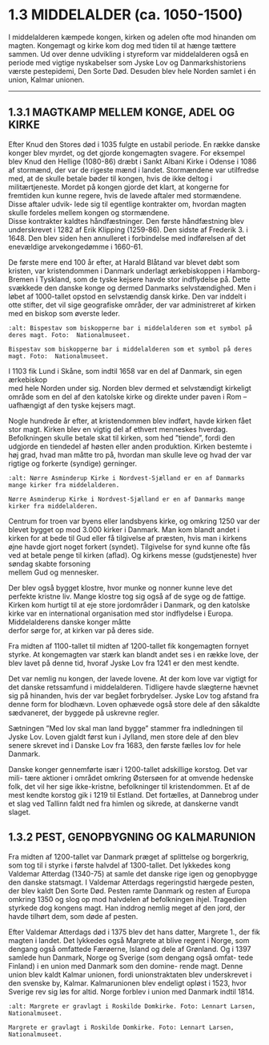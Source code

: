 # 1.3 MIDDELALDER (ca. 1050-1500)

I middelalderen kæmpede kongen, kirken og adelen ofte mod 
hinanden om magten. Kongemagt og kirke kom dog med tiden til 
at hænge tættere sammen. Ud over denne udvikling i styreform 
var middelalderen også en periode med vigtige nyskabelser som 
Jyske Lov og Danmarkshistoriens værste pestepidemi, Den Sorte 
Død. Desuden blev hele Norden samlet i én union, Kalmar unionen.


---

## 1.3.1 MAGTKAMP MELLEM KONGE, ADEL OG KIRKE

Efter Knud den Stores død i 1035 fulgte en ustabil 
periode. En række danske konger blev myrdet, og 
det gjorde kongemagten svagere. For eksempel blev 
Knud den Hellige (1080-86) dræbt i Sankt Albani 
Kirke i Odense i 1086 af stormænd, der var de rigeste 
mænd i landet. Stormændene var utilfredse med, at 
de skulle betale bøder til kongen, hvis de ikke deltog i 
militærtjeneste. Mordet på kongen gjorde det klart, 
at kongerne for fremtiden kun kunne regere, hvis de 
lavede aftaler med stormændene. Disse aftaler udvik-
lede sig til egentlige kontrakter om, hvordan magten 
skulle fordeles mellem kongen og stormændene.  
Disse kontrakter kaldtes håndfæstninger. Den første 
håndfæstning blev underskrevet i 1282 af Erik Klipping 
(1259-86). Den sidste af Frederik 3. i 1648. Den blev 
siden hen annulleret i forbindelse med indførelsen af det 
enevældige arvekongedømme i 1660-61.

De første mere end 100 år efter, at Harald Blåtand var 
blevet døbt som kristen, var kristendommen i Danmark 
underlagt ærkebiskoppen i Hamborg-Bremen i Tyskland, 
som	de	tyske	kejsere	 havde	stor	indflydelse	 på.	Dette	
svækkede den danske konge og dermed Danmarks 
selvstændighed. Men i løbet af 1000-tallet opstod en 
selvstændig dansk kirke. Den var inddelt i otte stifter, det 
vil	 sige	 geografiske	 områder,	 der	 var	 administreret	 af	
kirken med en biskop som øverste leder.

```{figure} ../images/image_p10_1.jpeg
:alt: Bispestav som biskopperne bar i middelalderen som et symbol på deres magt. Foto:  Nationalmuseet.

Bispestav som biskopperne bar i middelalderen som et symbol på deres magt. Foto:  Nationalmuseet.
```

I	1103	fik	Lund	i	Skåne,	som	indtil	1658	var	en	del	af	Danmark,	sin	egen	ærkebiskop	
med hele Norden under sig. Norden blev dermed et selvstændigt kirkeligt område 
som en del af den katolske kirke og direkte under paven i Rom – uafhængigt af den 
tyske kejsers magt. 

Nogle hundrede år efter, at kristendommen blev indført, havde kirken fået stor magt.
Kirken blev en vigtig del af ethvert menneskes hverdag. Befolkningen skulle 
betale skat til kirken, som hed ”tiende”, fordi den udgjorde en tiendedel af høsten 
eller anden produktion. Kirken bestemte i høj grad, hvad man måtte tro på, 
hvordan man skulle leve og hvad der var rigtige og forkerte (syndige) gerninger. 


```{figure} ../images/image_p11_1.jpeg
:alt: Nørre Asminderup Kirke i Nordvest-Sjælland er en af Danmarks mange kirker fra middelalderen.

Nørre Asminderup Kirke i Nordvest-Sjælland er en af Danmarks mange kirker fra middelalderen.
```

Centrum for troen var byens eller landsbyens kirke, og omkring 1250 var der 
blevet bygget op mod 3.000 kirker i Danmark. Man kom blandt andet i kirken for 
at bede til Gud eller få tilgivelse af præsten, hvis man i kirkens øjne havde gjort 
noget forkert (syndet). Tilgivelse for synd kunne ofte fås ved at betale penge til 
kirken	(aflad).	Og	kirkens	messe	(gudstjeneste)	hver	søndag	skabte	forsoning	
mellem Gud og mennesker.

Der blev også bygget klostre, hvor munke og nonner kunne leve det perfekte 
kristne liv. Mange klostre tog sig også af de syge og de fattige. Kirken kom hurtigt 
til at eje store jordområder i Danmark, og den katolske kirke var en international 
organisation	med	stor	indflydelse	i	Europa.	Middelalderens	danske	konger	måtte	
derfor sørge for, at kirken var på deres side.

Fra	 midten	 af	 1100-tallet	 til	 midten	 af	 1200-tallet	 fik	 kongemagten	 fornyet	
styrke. At kongemagten var stærk kan blandt andet ses i en række love, der blev 
lavet på denne tid, hvoraf Jyske Lov fra 1241 er den mest kendte. 
 
Det var nemlig nu kongen, der lavede lovene. At der kom love var vigtigt for det 
danske retssamfund i middelalderen. Tidligere havde slægterne hævnet sig på 
hinanden, hvis der var begået forbrydelser. Jyske Lov tog afstand fra denne form 
for blodhævn. Loven ophævede også store dele af den såkaldte sædvaneret, der 
byggede på uskrevne regler.

Sætningen ”Med lov skal man land bygge” stammer fra indledningen til Jyske 
Lov. Loven gjaldt først kun i Jylland, men store dele af den blev senere skrevet 
ind i Danske Lov fra 1683, den første fælles lov for hele Danmark. 

Danske konger gennemførte især i 1200-tallet adskillige korstog. Det var mili-
tære aktioner i området omkring Østersøen for at omvende hedenske folk, det 
vil her sige ikke-kristne, befolkninger til kristendommen. Et af de mest kendte 
korstog gik i 1219 til Estland. Det fortælles, at Dannebrog under et slag ved 
Tallinn faldt ned fra himlen og sikrede, at danskerne vandt slaget.

## 1.3.2 PEST, GENOPBYGNING OG KALMARUNION

Fra midten af 1200-tallet var Danmark præget af splittelse og borgerkrig, 
som tog til i styrke i første halvdel af 1300-tallet. Det lykkedes kong Valdemar 
Atterdag (1340-75) at samle det danske rige igen og genopbygge den danske 
statsmagt.	I Valdemar	Atterdags	regeringstid	hærgede	pesten,	der	blev	kaldt	Den	
Sorte Død. Pesten ramte Danmark og resten af Europa omkring 1350 og slog op 
mod halvdelen af befolkningen ihjel. Tragedien styrkede dog kongens magt. Han 
inddrog nemlig meget af den jord, der havde tilhørt dem, som døde af pesten.

Efter	Valdemar	Atterdags	død	i	1375	blev	det	hans	datter,	Margrete	1.,	der	fik	
magten i landet. Det lykkedes også Margrete at blive regent i Norge, som dengang 
også omfattede Færøerne, 
Island og dele af Grønland. 
Og i 1397 samlede hun 
Danmark, Norge og Sverige 
(som dengang også omfat-
tede Finland) i en union med 
Danmark som den domine-
rende magt. Denne union 
blev kaldt Kalmar unionen, 
fordi unionstraktaten blev 
underskrevet i den svenske 
by, Kalmar. Kalmarunionen 
blev endeligt opløst i 1523, 
hvor Sverige rev sig løs for 
altid. Norge forblev i union 
med Danmark indtil 1814.

```{figure} ../images/image_p12_1.jpeg
:alt: Margrete er gravlagt i Roskilde Domkirke. Foto: Lennart Larsen, Nationalmuseet.

Margrete er gravlagt i Roskilde Domkirke. Foto: Lennart Larsen, Nationalmuseet.
